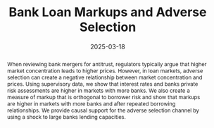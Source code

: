 ---
title: "Bank Loan Markups and Adverse Selection"
collection: publications
category: Published_Papers
permalink: /publication/bank-adverse-selection
date: 2025-03-18
venue: 'Journal of Finance'
paperurl: '/files/pdf/Research/Beyhaghi_Fracassi_Weitzner_2025_paper.pdf'
paperurl_appendix: '/files/pdf/Research/Beyhaghi_Fracassi_Weitzner_2025_online_appendix.pdf'
link: 'https://papers.ssrn.com/sol3/papers.cfm?abstract_id=3733932'
github: 'https://github.com/cesare-fracassi/bank-adverse-selection'
citation: 'Beyhaghi, M., C. Fracassi, and G. Weitzner (2025). &quot;Bank Loan Markups and Adverse Selection.&quot; <i>Journal of Finance<i>, Forthcoming.'
award: 'John W. Ryan Award for Most Significant Contribution to Community Banking Research.'
abstract: 'When reviewing bank mergers for antitrust, regulators typically argue that higher market concentration leads to higher prices. However, in loan markets, adverse selection can create a negative relationship between market concentration and prices. Using supervisory data, we show that interest rates and banks private risk assessments are higher in markets with more banks. We also create a measure of markup that is orthogonal to borrower risk and show that markups are higher in markets with more banks and after repeated borrowing relationships. We provide causal support for the adverse selection channel by using a shock to large banks lending capacities.'
---
